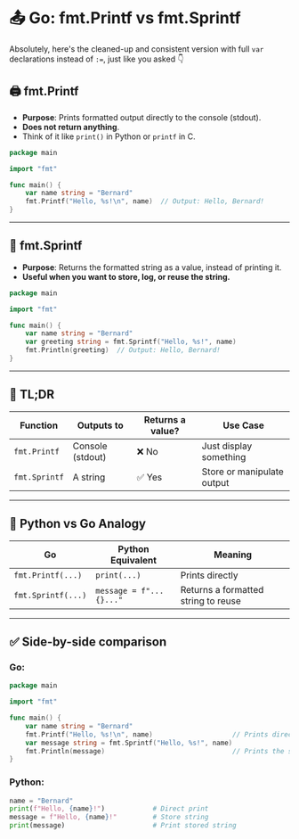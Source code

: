 # 📤 Go: fmt.Printf vs fmt.Sprintf

Absolutely, here's the cleaned-up and consistent version with full `var` declarations instead of `:=`, just like you asked 👇

## 🖨️ fmt.Printf

- **Purpose**: Prints formatted output directly to the console (stdout).
- **Does not return anything**.
- Think of it like `print()` in Python or `printf` in C.

```go
package main

import "fmt"

func main() {
    var name string = "Bernard"
    fmt.Printf("Hello, %s!\n", name)  // Output: Hello, Bernard!
}
```

---

## 📝 fmt.Sprintf

- **Purpose**: Returns the formatted string as a value, instead of printing it.
- **Useful when you want to store, log, or reuse the string.**

```go
package main

import "fmt"

func main() {
    var name string = "Bernard"
    var greeting string = fmt.Sprintf("Hello, %s!", name)
    fmt.Println(greeting)  // Output: Hello, Bernard!
}
```

---

## 🧠 TL;DR

| Function     | Outputs to        | Returns a value? | Use Case                  |
|--------------|-------------------|------------------|---------------------------|
| `fmt.Printf` | Console (stdout)  | ❌ No             | Just display something    |
| `fmt.Sprintf`| A string          | ✅ Yes            | Store or manipulate output|

---

## 🔁 Python vs Go Analogy

| Go                 | Python Equivalent         | Meaning                          |
|--------------------|---------------------------|----------------------------------|
| `fmt.Printf(...)`  | `print(...)`              | Prints directly                  |
| `fmt.Sprintf(...)` | `message = f"...{}..."`   | Returns a formatted string to reuse |

---

## ✅ Side-by-side comparison

### Go:

```go
package main

import "fmt"

func main() {
    var name string = "Bernard"
    fmt.Printf("Hello, %s!\n", name)                    // Prints directly
    var message string = fmt.Sprintf("Hello, %s!", name)
    fmt.Println(message)                                // Prints the stored string
}
```

### Python:

```python
name = "Bernard"
print(f"Hello, {name}!")            # Direct print
message = f"Hello, {name}!"         # Store string
print(message)                      # Print stored string
```
